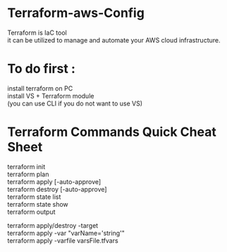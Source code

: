 # Terraform-aws-Config <br />

Terraform is IaC tool <br />
it can be utilized to manage and automate your AWS cloud infrastructure.  <br />

# To do first : <br />
install terraform on PC <br />
install VS + Terraform module <br />
(you can use CLI if you do not want to use VS) <br />


# Terraform Commands Quick Cheat Sheet <br />
terraform init <br />
terraform plan <br />
terraform apply  [-auto-approve] <br />
terraform destroy  [-auto-approve] <br />
terraform state list <br />
terraform state show  <resources> <br />
terraform output <br />
  
terraform apply/destroy -target <resources> <br />
terraform apply -var "varName='string'" <br />
terraform apply -varfile varsFile.tfvars <br />
  
  
  
  
  
